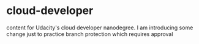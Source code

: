 # cloud-developer
content for Udacity's cloud developer nanodegree. I am introducing some change just to practice branch protection which requires approval
